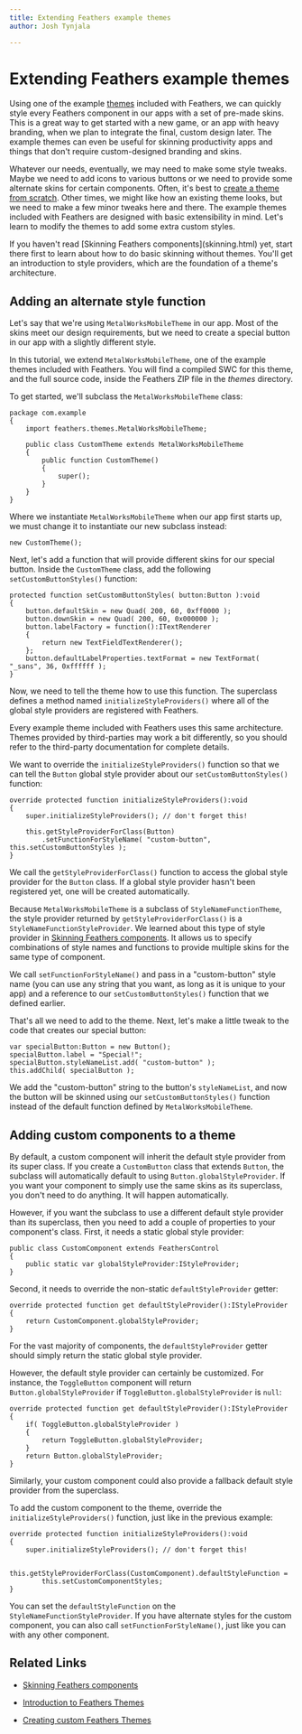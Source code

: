 ```yaml
---
title: Extending Feathers example themes  
author: Josh Tynjala

---
```

# Extending Feathers example themes

Using one of the example [themes](themes.html) included with Feathers, we can quickly style every Feathers component in our apps with a set of pre-made skins. This is a great way to get started with a new game, or an app with heavy branding, when we plan to integrate the final, custom design later. The example themes can even be useful for skinning productivity apps and things that don't require custom-designed branding and skins.

Whatever our needs, eventually, we may need to make some style tweaks. Maybe we need to add icons to various buttons or we need to provide some alternate skins for certain components. Often, it's best to [create a theme from scratch](custom-themes.html). Other times, we might like how an existing theme looks, but we need to make a few minor tweaks here and there. The example themes included with Feathers are designed with basic extensibility in mind. Let's learn to modify the themes to add some extra custom styles.

<aside class="info">If you haven't read [Skinning Feathers components](skinning.html) yet, start there first to learn about how to do basic skinning without themes. You'll get an introduction to style providers, which are the foundation of a theme's architecture.</aside>

## Adding an alternate style function

Let's say that we're using `MetalWorksMobileTheme` in our app. Most of the skins meet our design requirements, but we need to create a special button in our app with a slightly different style.

In this tutorial, we extend `MetalWorksMobileTheme`, one of the example themes included with Feathers. You will find a compiled SWC for this theme, and the full source code, inside the Feathers ZIP file in the *themes* directory.

To get started, we'll subclass the `MetalWorksMobileTheme` class:

``` code
package com.example
{
    import feathers.themes.MetalWorksMobileTheme;
 
    public class CustomTheme extends MetalWorksMobileTheme
    {
        public function CustomTheme()
        {
            super();
        }
    }
}
```

Where we instantiate `MetalWorksMobileTheme` when our app first starts up, we must change it to instantiate our new subclass instead:

``` code
new CustomTheme();
```

Next, let's add a function that will provide different skins for our special button. Inside the `CustomTheme` class, add the following `setCustomButtonStyles()` function:

``` code
protected function setCustomButtonStyles( button:Button ):void
{
    button.defaultSkin = new Quad( 200, 60, 0xff0000 );
    button.downSkin = new Quad( 200, 60, 0x000000 );
    button.labelFactory = function():ITextRenderer
    {
        return new TextFieldTextRenderer();
    };
    button.defaultLabelProperties.textFormat = new TextFormat( "_sans", 36, 0xffffff );
}
```

Now, we need to tell the theme how to use this function. The superclass defines a method named `initializeStyleProviders()` where all of the global style providers are registered with Feathers.

Every example theme included with Feathers uses this same architecture. Themes provided by third-parties may work a bit differently, so you should refer to the third-party documentation for complete details.

We want to override the `initializeStyleProviders()` function so that we can tell the `Button` global style provider about our `setCustomButtonStyles()` function:

``` code
override protected function initializeStyleProviders():void
{
    super.initializeStyleProviders(); // don't forget this!
 
    this.getStyleProviderForClass(Button)
        .setFunctionForStyleName( "custom-button", this.setCustomButtonStyles );
}
```

We call the `getStyleProviderForClass()` function to access the global style provider for the `Button` class. If a global style provider hasn't been registered yet, one will be created automatically.

Because `MetalWorksMobileTheme` is a subclass of `StyleNameFunctionTheme`, the style provider returned by `getStyleProviderForClass()` is a `StyleNameFunctionStyleProvider`. We learned about this type of style provider in [Skinning Feathers components](skinning.html). It allows us to specify combinations of style names and functions to provide multiple skins for the same type of component.

We call `setFunctionForStyleName()` and pass in a "custom-button" style name (you can use any string that you want, as long as it is unique to your app) and a reference to our `setCustomButtonStyles()` function that we defined earlier.

That's all we need to add to the theme. Next, let's make a little tweak to the code that creates our special button:

``` code
var specialButton:Button = new Button();
specialButton.label = "Special!";
specialButton.styleNameList.add( "custom-button" );
this.addChild( specialButton );
```

We add the "custom-button" string to the button's `styleNameList`, and now the button will be skinned using our `setCustomButtonStyles()` function instead of the default function defined by `MetalWorksMobileTheme`.

## Adding custom components to a theme

By default, a custom component will inherit the default style provider from its super class. If you create a `CustomButton` class that extends `Button`, the subclass will automatically default to using `Button.globalStyleProvider`. If you want your component to simply use the same skins as its superclass, you don't need to do anything. It will happen automatically.

However, if you want the subclass to use a different default style provider than its superclass, then you need to add a couple of properties to your component's class. First, it needs a static global style provider:

``` code
public class CustomComponent extends FeathersControl
{
    public static var globalStyleProvider:IStyleProvider;
}
```

Second, it needs to override the non-static `defaultStyleProvider` getter:

``` code
override protected function get defaultStyleProvider():IStyleProvider
{
    return CustomComponent.globalStyleProvider;
}
```

For the vast majority of components, the `defaultStyleProvider` getter should simply return the static global style provider.

However, the default style provider can certainly be customized. For instance, the `ToggleButton` component will return `Button.globalStyleProvider` if `ToggleButton.globalStyleProvider` is `null`:

``` code
override protected function get defaultStyleProvider():IStyleProvider
{
    if( ToggleButton.globalStyleProvider )
    {
        return ToggleButton.globalStyleProvider;
    }
    return Button.globalStyleProvider;
}
```

Similarly, your custom component could also provide a fallback default style provider from the superclass.

To add the custom component to the theme, override the `initializeStyleProviders()` function, just like in the previous example:

``` code
override protected function initializeStyleProviders():void
{
    super.initializeStyleProviders(); // don't forget this!
 
    this.getStyleProviderForClass(CustomComponent).defaultStyleFunction = 
        this.setCustomComponentStyles;
}
```

You can set the `defaultStyleFunction` on the `StyleNameFunctionStyleProvider`. If you have alternate styles for the custom component, you can also call `setFunctionForStyleName()`, just like you can with any other component.

## Related Links

-   [Skinning Feathers components](skinning.html)

-   [Introduction to Feathers Themes](themes.html)

-   [Creating custom Feathers Themes](custom-themes.html)